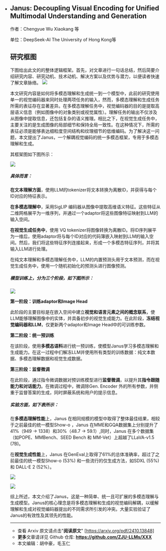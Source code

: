 - ## Janus: Decoupling Visual Encoding for Unified Multimodal Understanding and Generation

  作者：Chengyue Wu Xiaokang 等

  单位：DeepSeek-AI  The University of Hong Kong等

  ## 研究框图

  下图给出此文的的整体逻辑框架。首先，对文章进行一句话总结，然后简要介绍研究内容、研究动机、技术动机、解决方案以及优势与潜力，以便读者快速了解文章脉络。
  ![](https://fastly.jsdelivr.net/gh/bucketio/img7@main/2024/10/27/1729995459777-fb317cb2-1f65-4ddb-b265-8607204ee4a5.png)

  本文研究内容是如何将多模态理解和生成统一到一个模型中，此前的研究使用单一的视觉编码器来同时处理两项任务的输入，然而，多模态理解和生成任务所需的表征存在显著差异。在多模态理解任务中，视觉编码器的目的是提取高层语义信息（例如图像中的对象类别或视觉属性）。理解任务的输出不仅涉及从图像中提取信息，还包括复杂的语义推理。相比之下，在视觉生成任务中，主要关注的是生成图像的局部细节和保持全局一致性。在这种情况下，所需的表征必须是能够表达细粒度空间结构和纹理细节的低维编码。为了解决这一问题，本文提出了Janus，一个解耦视觉编码的统一多模态框架，专用于多模态理解和生成。

  其框架图如下图所示：


  ![](https://fastly.jsdelivr.net/gh/bucketio/img4@main/2024/10/27/1729995498985-7523eb5d-4cbf-4c5d-acfe-87ab0c172f0e.png)


  ##### 具体而言：

  **在文本理解方面**，使用LLM的tokenizer将文本转换为离散ID，并获得与每个ID对应的特征表示。

  **在多模态理解中**，采用SigLIP 编码器从图像中提取高维语义特征。这些特征从二维网格展平为一维序列，并通过一个adaptor将这些图像特征映射到LLM的输入空间。

  **在视觉生成任务中**，使用 VQ tokenizer将图像转换为离散ID。将ID序列展平为一维后，使用adaptor将与每个ID对应的代码簿嵌入映射到LLM的输入空间。然后，我们将这些特征序列连接起来，形成一个多模态特征序列，并将其输入LLM进行处理。

  在纯文本理解和多模态理解任务中，LLM的内置预测头用于文本预测，而在视觉生成任务中，使用一个随机初始化的预测头进行图像预测。

  ##### 模型训练上，分为三个阶段，如下图所示：

  ![](https://fastly.jsdelivr.net/gh/bucketio/img1@main/2024/10/27/1729995530775-5cdb018d-6709-41da-bc1c-038cae0536cf.png)


  **第一阶段：训练adaptor和Image Head**

  此阶段的主要目标是在嵌入空间中建立**视觉和语言元素之间的概念联系**，使LLM能够理解图像中的实体，并具备初步的视觉生成能力。在此阶段，**冻结视觉编码器和LLM**，仅更新两个adaptor和Image Head中的可训练参数。

  **第二阶段：统一预训练**

  在该阶段，使用**多模态语料**进行统一预训练，使模型Janus学习多模态理解和生成能力。在这一过程中们解冻LLM并使用所有类型的训练数据：纯文本数据、多模态理解数据和视觉生成数据。

  **第三阶段：监督微调**

  在此阶段，通过指令微调数据对预训练模型进行**监督微调**，以提升其**指令跟随能力和对话能力**。在微调过程中，微调除Gen. Encoder 外的所有参数，并侧重于监督答案的生成，同时屏蔽系统和用户的提示信息。

  ##### 实验方面，如下表所示：

  在**多模态理解性能**上，Janus 在相同规模的模型中取得了整体最佳结果，相较于之前最佳的统一模型Show-o ，Janus 在MME和GQA数据集上分别提升了41%（949 → 1338）和30%（48.7 → 59.1）,同时，Janus 在多个数据集（如POPE、MMBench、SEED Bench 和 MM-Vet）上超越了LLaVA-v1.5 (7B)。

  在**视觉生成性能**上，Janus 在GenEval上取得了61%的总体准确率，超过了之前最佳的统一模型Show-o (53%) 和一些流行的仅生成方法，如SDXL (55%) 和 DALL-E 2 (52%）。

  ![](https://fastly.jsdelivr.net/gh/bucketio/img16@main/2024/10/27/1729995544210-366b640f-50b1-416a-b74c-7ec3e278731d.png)

  ![](https://fastly.jsdelivr.net/gh/bucketio/img13@main/2024/10/27/1729995551472-4ff10a8c-ad74-46f9-a67f-9871132ae71b.png)


  综上所述，本文介绍了Janus，这是一种简单、统一且可扩展的多模态理解与生成模型。Janus的核心理念是将多模态理解和生成的视觉编码解耦，以缓解理解和生成对视觉编码器提出的不同需求所引发的冲突。大量实验验证了Janus的有效性及其领先的性能。

  ---

  - 查看 Arxiv 原文请点击"**阅读原文**" [https://arxiv.org/pdf/2410.13848]
  - **更多**文章请详见 Github 仓库: 
    **https://github.com/ZJU-LLMs/XXX**
  - 本文编辑：胡中豪，毛玉仁
